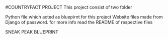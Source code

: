 #COUNTRYFACT PROJECT
This project consist of two folder

Python file which acted as bluepirnt for this project
Website files made from Django of password.
for more info read the README of respective files

SNEAK PEAK
BLUEPRINT
